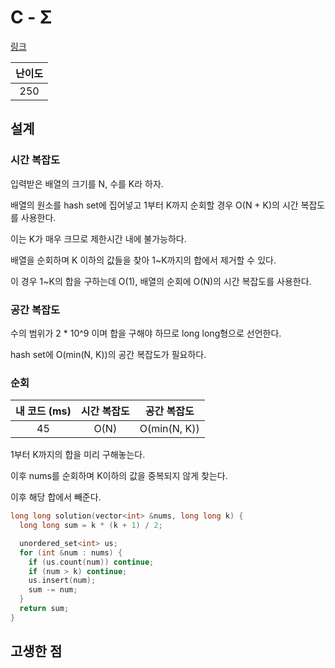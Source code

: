 # C - Σ

[링크](https://atcoder.jp/contests/abc346/tasks/abc346_c)

| 난이도 |
| :----: |
|  250   |

## 설계

### 시간 복잡도

입력받은 배열의 크기를 N, 수를 K라 하자.

배열의 원소를 hash set에 집어넣고 1부터 K까지 순회할 경우 O(N + K)의 시간 복잡도를 사용한다.

이는 K가 매우 크므로 제한시간 내에 불가능하다.

배열을 순회하며 K 이하의 값들을 찾아 1~K까지의 합에서 제거할 수 있다.

이 경우 1~K의 합을 구하는데 O(1), 배열의 순회에 O(N)의 시간 복잡도를 사용한다.

### 공간 복잡도

수의 범위가 2 \* 10^9 이며 합을 구해야 하므로 long long형으로 선언한다.

hash set에 O(min(N, K))의 공간 복잡도가 필요하다.

### 순회

| 내 코드 (ms) | 시간 복잡도 | 공간 복잡도  |
| :----------: | :---------: | :----------: |
|      45      |    O(N)     | O(min(N, K)) |

1부터 K까지의 합을 미리 구해놓는다.

이후 nums를 순회하며 K이하의 값을 중복되지 않게 찾는다.

이후 해당 합에서 빼준다.

```cpp
long long solution(vector<int> &nums, long long k) {
  long long sum = k * (k + 1) / 2;

  unordered_set<int> us;
  for (int &num : nums) {
    if (us.count(num)) continue;
    if (num > k) continue;
    us.insert(num);
    sum -= num;
  }
  return sum;
}
```

## 고생한 점
